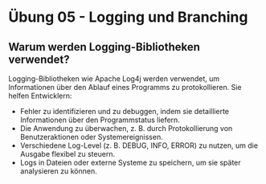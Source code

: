 # Übung 05 - Logging und Branching

## Warum werden Logging-Bibliotheken verwendet?
Logging-Bibliotheken wie Apache Log4j werden verwendet, um Informationen über den Ablauf eines Programms zu protokollieren. Sie helfen Entwicklern:
- Fehler zu identifizieren und zu debuggen, indem sie detaillierte Informationen über den Programmstatus liefern.
- Die Anwendung zu überwachen, z. B. durch Protokollierung von Benutzeraktionen oder Systemereignissen.
- Verschiedene Log-Level (z. B. DEBUG, INFO, ERROR) zu nutzen, um die Ausgabe flexibel zu steuern.
- Logs in Dateien oder externe Systeme zu speichern, um sie später analysieren zu können.
